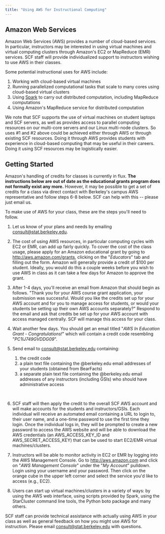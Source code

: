 ```yaml
---
title: "Using AWS for Instructional Computing"
---
```

## Amazon Web Services

Amazon Web Services (AWS) provides a number of cloud-based services. In
particular, instructors may be interested in using virtual machines and
virtual computing clusters through Amazon's EC2 or MapReduce (EMR)
services. SCF staff will provide individualized support to instructors
wishing to use AWS in their classes.

Some potential instructional uses for AWS include:

1.  Working with cloud-based virtual machines
2.  Running parallelized computational tasks that scale to many cores
    using cloud-based virtual clusters
3.  Using <a href="/node/4900" data-entity-substitution="canonical"
    data-entity-type="node"
    data-entity-uuid="2f77097f-947b-4d0c-8b85-7e0d27485123">Spark</a> to
    carry out distributed computation, including MapReduce computations
4.  Using Amazon's MapReduce service for distributed computation

We note that SCF supports the use of virtual machines on student laptops
and SCF servers, as well as provides access to parallel computing
resources on our multi-core servers and our Linux multi-node clusters.
So uses \#1 and \#2 above could be achieved either through AWS or
through existing SCF resources. Doing it through AWS provides students
with experience in cloud-based computing that may be useful in their
careers. Doing it using SCF resources may be logistically easier.

## Getting Started

Amazon's handling of credits for classes is currently in flux. **The
instructions below are out of date as the educational grants program
does not formally exist any more.** However, it may be possible to get a
set of credits for a class via direct contact with Berkeley's campus AWS
representative and follow steps 6-8 below. SCF can help with this --
please just email us.

To make use of AWS for your class, these are the steps you'll need to
follow.

1.  Let us know of your plans and needs by emailing
    <consult@stat.berkeley.edu>.

2.  The cost of using AWS resources, in particular computing cycles with
    EC2 or EMR, can add up fairly quickly. To cover the cost of the
    class usage, please apply for an Amazon educational grant by going
    to <http://aws.amazon.com/grants>, clicking on the "*Educators*" tab
    and filling out the form. Amazon will generally provide a credit of
    \$100 per student. Ideally, you would do this a couple weeks before
    you wish to use AWS in class as it can take a few days for Amazon to
    approve the grant.

3.  After 1-4 days, you'll receive an email from Amazon that should
    begin as follows. "Thank you for your AWS course grant application,
    your submission was successful. Would you like the credits set up
    for your AWS account and for you to manage access for students, or
    would your students be setting up their own AWS accounts
    separately?" Respond to the email and ask that credits be set up for
    your AWS account with access managed centrally. SCF will manage this
    access for your class.

4.  Wait another few days. You should get an email titled "*AWS In
    Education Grant - Congratulations!*" which will contain a credit
    code resembling "*PC1IJ749GVDDG09*".

5.  Send email to <consult@stat.berkeley.edu> containing:

    1.  the credit code
    2.  a plain text file containing the @berkeley.edu email addresses
        of your students (obtained from BearFacts)
    3.  a separate plain text file containing the @berkeley.edu email
        addresses of any instructors (including GSIs) who should have
        administrative access

     

6.  SCF staff will then apply the credit to the overall SCF AWS account
    and will make accounts for the students and instructors/GSIs. Each
    individual will receive an automated email containing a URL to login
    to, their user name, and a one-time password to use the first time
    they login. Once the individual logs in, they will be prompted to
    create a new password to access the AWS website and will be able to
    download the AWS credentials (an AWS_ACCESS_KEY_ID and
    AWS_SECRET_ACCESS_KEY) that can be used to start EC2/EMR virtual
    machines/clusters.

7.  Instructors will be able to monitor activity in EC2 or EMR by
    logging into the AWS Management Console. Go to
    <http://aws.amazon.com> and click on "*AWS Management Console*"
    under the "*My Account*" pulldown. Login using your username and
    your password. Then click on the orange cube in the upper left
    corner and select the service you'd like to access (e.g., EC2).

8.  Users can start up virtual machines/clusters in a variety of ways:
    by using the AWS web interface, using scripts provided by Spark,
    using the StarCluster command line tools, the Python boto package
    and many others.

SCF staff can provide technical assistance with actually using AWS in
your class as well as general feedback on how you might use AWS for
instruction. Please email <consult@stat.berkeley.edu> with questions.
